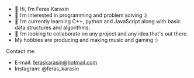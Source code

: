 - 👋 Hi, I’m Feras Karasin
- 👀 I’m interested in programming and problem solving :)
- 🌱 I’m currently learning C++, python and JavaScript along with basic data structures and algorithms.
- 💞️ I’m looking to collaborate on any project and any idea that's out there.
-    My hobbies are producing and making music and gaming :)

 Contact me:
- E-mail: feraskarasin@hotmail.com
- Instagram: @feras_karasin
